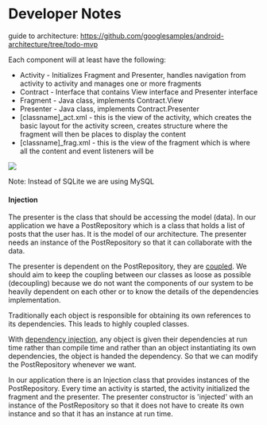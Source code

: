 # Developer Notes

guide to architecture: https://github.com/googlesamples/android-architecture/tree/todo-mvp

Each component will at least have the following: 

- Activity - Initializes Fragment and Presenter, handles navigation from activity to activity and manages one or more fragments
- Contract - Interface that contains View interface and Presenter interface
- Fragment - Java class, implements Contract.View
- Presenter - Java class, implements Contract.Presenter
- [classname]_act.xml - this is the view of the activity, which creates the basic layout for the activity screen, creates structure where the fragment will then be places to display the content
- [classname]_frag.xml - this is the view of the fragment which is where all the content and event listeners will be

![](https://cdn-images-1.medium.com/max/1000/1*p2JvbgEir0BusDiiVHMvIA.png)

Note: Instead of SQLite we are using MySQL



#### Injection

The presenter is the class that should be accessing the model (data). In our application we have a PostRepository which is a class that holds a list of posts that the user has. It is the model of our architecture. The presenter needs an instance of the PostRepository so that it can collaborate with the data. 

The presenter is dependent on the PostRepository, they are [coupled](https://softwareengineering.stackexchange.com/questions/244476/what-is-decoupling-and-what-development-areas-can-it-apply-to). We should aim to keep the coupling between our classes as loose as possible (decoupling) because we do not want the components of our system to be heavily dependent on each other or to know the details of the dependencies implementation. 

Traditionally each object is responsible for obtaining its own references to its dependencies. This leads to highly coupled classes.

With [dependency injection](https://stackoverflow.com/questions/130794/what-is-dependency-injection), any object is given their dependencies at run time rather than compile time and rather than an object instantiating its own dependencies, the object is handed the dependency. So that we can modify the PostRepository whenever we want.

In our application there is an Injection class that provides instances of the PostRepository. Every time an activity is started, the activity initialized the fragment and the presenter. The presenter constructor is 'injected' with an instance of the PostRepository so that it does not have to create its own instance and so that it has an instance at run time.
